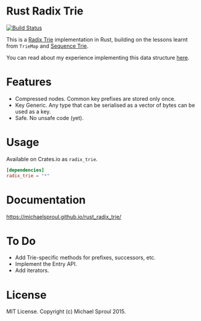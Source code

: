 Rust Radix Trie
====

[![Build Status](https://travis-ci.org/michaelsproul/rust_radix_trie.svg)](https://travis-ci.org/michaelsproul/rust_radix_trie)

This is a [Radix Trie][radix-wiki] implementation in Rust, building on the lessons learnt from
`TrieMap` and [Sequence Trie][seq-trie].

You can read about my experience implementing this data structure [here][radix-paper].

# Features

* Compressed nodes. Common key prefixes are stored only once.
* Key Generic. Any type that can be serialised as a vector of bytes can be used as a key.
* Safe. No unsafe code (yet).

# Usage

Available on Crates.io as `radix_trie`.

```toml
[dependencies]
radix_trie = "*"
```

# Documentation

https://michaelsproul.github.io/rust_radix_trie/

# To Do

* Add Trie-specific methods for prefixes, successors, etc.
* Implement the Entry API.
* Add iterators.

# License

MIT License. Copyright (c) Michael Sproul 2015.

[radix-wiki]: http://en.wikipedia.org/wiki/Radix_tree
[seq-trie]: https://github.com/michaelsproul/rust-sequence-trie
[radix-paper]: https://michaelsproul.github.io/rust_radix_paper/
